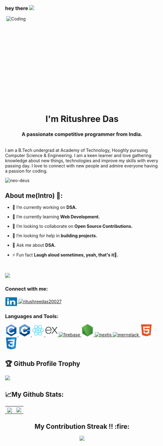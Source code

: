 ### hey there <img src="https://media.giphy.com/media/hvRJCLFzcasrR4ia7z/giphy.gif" width="25px">
<img align="right" alt="Coding" width="500" height="320" src="https://github.com/abhisheknaiidu/abhisheknaiidu/blob/master/code.gif?raw=true"> 
<h1 align="center"> I'm Ritushree Das</h1>
<h3 align="center">A passionate competitive programmer from India.</h3>
<br/>I am a B.Tech undergrad at Academy of Technology, Hooghly pursuing Computer Science & Engineering. I am a keen learner and love gathering knowledge about new things, technologies and improve my skills with every passing day. I love to connect with new people and admire everyone having a passion for coding.

<p align="left"> <img src="https://komarev.com/ghpvc/?username=neo-deus&label=Visitors&color=0e75b6&style=flat" alt="neo-deus" /> </p>

<!-- <p align="left"> <a href="https://github.com/ryo-ma/github-profile-trophy"><img src="https://github-profile-trophy.vercel.app/?username=neo-deus" alt="neo-deus" /></a> </p> -->

## About me(Intro) 📖:
- 🔭 I’m currently working on **DSA.**

- 🌱 I’m currently learning **Web Development.**

- 👯 I’m looking to collaborate on **Open Source Contributions.**

- 🤝 I’m looking for help in **building projects.**

- 💬 Ask me about **DSA.**

- ⚡ Fun fact **Laugh aloud sometimes, yeah, that's it🤣.**

<br/>

![](https://activity-graph.herokuapp.com/graph?username=neo-deus&theme=dracula&hide_border=true&area=true)
<br/>

<h3 align="left">Connect with me:</h3>
<p align="left">
  <!-- LinkedIn Link -->
  <a href="https://linkedin.com/in/ritushree-das" target="_blank">
    <img align="center" src="https://raw.githubusercontent.com/devicons/devicon/master/icons/linkedin/linkedin-original.svg" alt="ritushree-das" height="30" width="40" />
  </a>
  <!-- LeetCode Link -->
  <a href="https://leetcode.com/u/ritushreedas20027/" target="_blank">
    <img align="center" src="https://cp-algorithms.com/favicon.ico" alt="ritushreedas20027" height="30" width="40" />
  </a>
</p>


<h3 align="left">Languages and Tools:</h3>
<p align="left">
  <a href="https://www.cprogramming.com/" target="_blank" rel="noreferrer">
    <img src="https://raw.githubusercontent.com/devicons/devicon/master/icons/c/c-original.svg" alt="c" width="40" height="40"/>
  </a>
  <a href="https://www.w3schools.com/cpp/" target="_blank" rel="noreferrer">
    <img src="https://raw.githubusercontent.com/devicons/devicon/master/icons/cplusplus/cplusplus-original.svg" alt="cplusplus" width="40" height="40"/>
  </a>
  <a href="https://reactjs.org/" target="_blank" rel="noreferrer">
    <img src="https://raw.githubusercontent.com/devicons/devicon/master/icons/react/react-original.svg" alt="reactjs" width="40" height="40"/>
  </a>
  <a href="https://expressjs.com/" target="_blank" rel="noreferrer">
    <img src="https://raw.githubusercontent.com/devicons/devicon/master/icons/express/express-original.svg" alt="expressjs" width="40" height="40"/>
  </a>
  <a href="https://firebase.google.com/" target="_blank" rel="noreferrer">
    <img src="https://www.vectorlogo.zone/logos/firebase/firebase-icon.svg" alt="firebase" width="40" height="40"/>
  </a>
  <a href="https://nodejs.org/" target="_blank" rel="noreferrer">
    <img src="https://raw.githubusercontent.com/devicons/devicon/master/icons/nodejs/nodejs-original.svg" alt="nodejs" width="40" height="40"/>
  </a>
  <a href="https://nextjs.org/" target="_blank" rel="noreferrer">
    <img src="https://cdn.worldvectorlogo.com/logos/next-js.svg" alt="nextjs" width="40" height="40"/>
  </a>
  <a href="https://www.mongodb.com/mern-stack" target="_blank" rel="noreferrer">
    <img src="https://www.vectorlogo.zone/logos/mongodb/mongodb-icon.svg" alt="mernstack" width="40" height="40"/> <!-- This is a MongoDB icon as a placeholder for MERN stack -->
  </a>
  <a href="https://www.w3.org/html/" target="_blank" rel="noreferrer">
    <img src="https://raw.githubusercontent.com/devicons/devicon/master/icons/html5/html5-original.svg" alt="html" width="40" height="40"/>
  </a>
  <a href="https://www.w3schools.com/css/" target="_blank" rel="noreferrer">
    <img src="https://raw.githubusercontent.com/devicons/devicon/master/icons/css3/css3-original.svg" alt="css" width="40" height="40"/>
  </a>
</p>



<h2>🏆 Github Profile Trophy</h2></a>
<a href="https://github.com/ryo-ma/github-profile-trophy">
  <img width=800 src="https://github-profile-trophy.vercel.app/?username=neo-deus&column=8&theme=gruvbox&no-frame=true"/>
</a>

<!-- 📈 my github stats -->
## 📈My Github Stats:
<table>
    <tr>
<!--         <td>
            <img src="https://spotify-recently-played-readme.vercel.app/api?user=wex8xjk0lgc4m948k3cb68xe8&count=1&width=500" align="center"/>
        </td> -->
        <td rowspan=2>
            <img src="https://github-readme-stats.vercel.app/api/top-langs/?username=neo-deus&theme=dark" align="center"/></td>
    </tr>
    <tr>
        <td><img src="https://github-readme-stats.vercel.app/api?username=neo-deus&count_private=true&theme=dark&show_icons=true" align="center"/></td>
    </tr>
</table>
<!-- <p><img align="left" src="https://github-readme-stats.vercel.app/api/top-langs?username=neo-deus&show_icons=true&locale=en&layout=compact" alt="neo-deus" /></p> -->

<!-- <p>&nbsp;<img align="center" src="https://github-readme-stats.vercel.app/api?username=neo-deus&show_icons=true&locale=en" alt="neo-deus" /></p> -->

<h2 align="center">My Contribution Streak !! :fire:</h2> 
<p align="center">
  <a href="#">
    <img src="https://github-readme-streak-stats.herokuapp.com/?user=neo-deus&theme=dark&hide_border=true&background=0D1117&stroke=0000"/>
  </a>
</p>
<!-- <p><img align="center" src="https://github-readme-streak-stats.herokuapp.com/?user=neo-deus&" alt="neo-deus" /></p> -->
